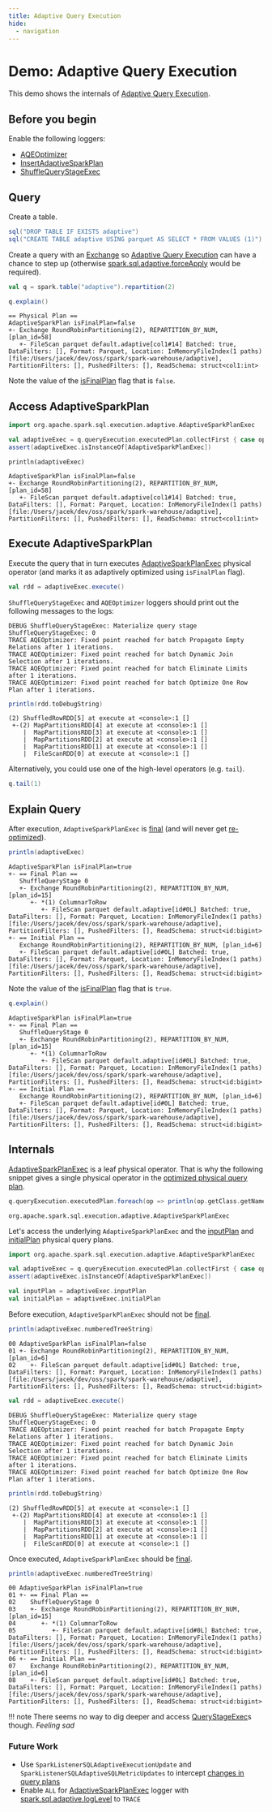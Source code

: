 ```yaml
---
title: Adaptive Query Execution
hide:
  - navigation
---
```


# Demo: Adaptive Query Execution

This demo shows the internals of [Adaptive Query Execution](../adaptive-query-execution/index.md).

## Before you begin

Enable the following loggers:

* [AQEOptimizer](../adaptive-query-execution/AQEOptimizer.md#logging)
* [InsertAdaptiveSparkPlan](../physical-optimizations/InsertAdaptiveSparkPlan.md#logging)
* [ShuffleQueryStageExec](../physical-operators/ShuffleQueryStageExec.md#logging)

## Query

Create a table.

```scala
sql("DROP TABLE IF EXISTS adaptive")
sql("CREATE TABLE adaptive USING parquet AS SELECT * FROM VALUES (1)")
```

Create a query with an [Exchange](../physical-operators/Exchange.md) so [Adaptive Query Execution](../adaptive-query-execution/index.md) can have a chance to step up (otherwise [spark.sql.adaptive.forceApply](../configuration-properties.md#spark.sql.adaptive.forceApply) would be required).

```scala
val q = spark.table("adaptive").repartition(2)
```

```scala
q.explain()
```

```text
== Physical Plan ==
AdaptiveSparkPlan isFinalPlan=false
+- Exchange RoundRobinPartitioning(2), REPARTITION_BY_NUM, [plan_id=58]
   +- FileScan parquet default.adaptive[col1#14] Batched: true, DataFilters: [], Format: Parquet, Location: InMemoryFileIndex(1 paths)[file:/Users/jacek/dev/oss/spark/spark-warehouse/adaptive], PartitionFilters: [], PushedFilters: [], ReadSchema: struct<col1:int>
```

Note the value of the [isFinalPlan](../physical-operators/AdaptiveSparkPlanExec.md#isFinalPlan) flag that is `false`.

## Access AdaptiveSparkPlan

```scala
import org.apache.spark.sql.execution.adaptive.AdaptiveSparkPlanExec

val adaptiveExec = q.queryExecution.executedPlan.collectFirst { case op: AdaptiveSparkPlanExec => op }.get
assert(adaptiveExec.isInstanceOf[AdaptiveSparkPlanExec])
```

```text
println(adaptiveExec)
```

```text
AdaptiveSparkPlan isFinalPlan=false
+- Exchange RoundRobinPartitioning(2), REPARTITION_BY_NUM, [plan_id=58]
   +- FileScan parquet default.adaptive[col1#14] Batched: true, DataFilters: [], Format: Parquet, Location: InMemoryFileIndex(1 paths)[file:/Users/jacek/dev/oss/spark/spark-warehouse/adaptive], PartitionFilters: [], PushedFilters: [], ReadSchema: struct<col1:int>
```

## Execute AdaptiveSparkPlan

Execute the query that in turn executes [AdaptiveSparkPlanExec](../physical-operators/AdaptiveSparkPlanExec.md) physical operator (and marks it as adaptively optimized using `isFinalPlan` flag).

```scala
val rdd = adaptiveExec.execute()
```

`ShuffleQueryStageExec` and `AQEOptimizer` loggers should print out the following messages to the logs:

```text
DEBUG ShuffleQueryStageExec: Materialize query stage ShuffleQueryStageExec: 0
TRACE AQEOptimizer: Fixed point reached for batch Propagate Empty Relations after 1 iterations.
TRACE AQEOptimizer: Fixed point reached for batch Dynamic Join Selection after 1 iterations.
TRACE AQEOptimizer: Fixed point reached for batch Eliminate Limits after 1 iterations.
TRACE AQEOptimizer: Fixed point reached for batch Optimize One Row Plan after 1 iterations.
```

```scala
println(rdd.toDebugString)
```

```text
(2) ShuffledRowRDD[5] at execute at <console>:1 []
 +-(2) MapPartitionsRDD[4] at execute at <console>:1 []
    |  MapPartitionsRDD[3] at execute at <console>:1 []
    |  MapPartitionsRDD[2] at execute at <console>:1 []
    |  MapPartitionsRDD[1] at execute at <console>:1 []
    |  FileScanRDD[0] at execute at <console>:1 []
```

Alternatively, you could use one of the high-level operators (e.g. `tail`).

```scala
q.tail(1)
```

## Explain Query

After execution, `AdaptiveSparkPlanExec` is [final](../physical-operators/AdaptiveSparkPlanExec.md#isFinalPlan) (and will never get [re-optimized](../physical-operators/AdaptiveSparkPlanExec.md#reOptimize)).

```scala
println(adaptiveExec)
```

```text
AdaptiveSparkPlan isFinalPlan=true
+- == Final Plan ==
   ShuffleQueryStage 0
   +- Exchange RoundRobinPartitioning(2), REPARTITION_BY_NUM, [plan_id=15]
      +- *(1) ColumnarToRow
         +- FileScan parquet default.adaptive[id#0L] Batched: true, DataFilters: [], Format: Parquet, Location: InMemoryFileIndex(1 paths)[file:/Users/jacek/dev/oss/spark/spark-warehouse/adaptive], PartitionFilters: [], PushedFilters: [], ReadSchema: struct<id:bigint>
+- == Initial Plan ==
   Exchange RoundRobinPartitioning(2), REPARTITION_BY_NUM, [plan_id=6]
   +- FileScan parquet default.adaptive[id#0L] Batched: true, DataFilters: [], Format: Parquet, Location: InMemoryFileIndex(1 paths)[file:/Users/jacek/dev/oss/spark/spark-warehouse/adaptive], PartitionFilters: [], PushedFilters: [], ReadSchema: struct<id:bigint>
```

Note the value of the [isFinalPlan](../physical-operators/AdaptiveSparkPlanExec.md#isFinalPlan) flag that is `true`.

```scala
q.explain()
```

```text
AdaptiveSparkPlan isFinalPlan=true
+- == Final Plan ==
   ShuffleQueryStage 0
   +- Exchange RoundRobinPartitioning(2), REPARTITION_BY_NUM, [plan_id=15]
      +- *(1) ColumnarToRow
         +- FileScan parquet default.adaptive[id#0L] Batched: true, DataFilters: [], Format: Parquet, Location: InMemoryFileIndex(1 paths)[file:/Users/jacek/dev/oss/spark/spark-warehouse/adaptive], PartitionFilters: [], PushedFilters: [], ReadSchema: struct<id:bigint>
+- == Initial Plan ==
   Exchange RoundRobinPartitioning(2), REPARTITION_BY_NUM, [plan_id=6]
   +- FileScan parquet default.adaptive[id#0L] Batched: true, DataFilters: [], Format: Parquet, Location: InMemoryFileIndex(1 paths)[file:/Users/jacek/dev/oss/spark/spark-warehouse/adaptive], PartitionFilters: [], PushedFilters: [], ReadSchema: struct<id:bigint>
```

## Internals

[AdaptiveSparkPlanExec](../physical-operators/AdaptiveSparkPlanExec.md) is a leaf physical operator. That is why the following snippet gives a single physical operator in the [optimized physical query plan](../QueryExecution.md#executedPlan).

```scala
q.queryExecution.executedPlan.foreach(op => println(op.getClass.getName))
```

```text
org.apache.spark.sql.execution.adaptive.AdaptiveSparkPlanExec
```

Let's access the underlying `AdaptiveSparkPlanExec` and the [inputPlan](../physical-operators/AdaptiveSparkPlanExec.md#inputPlan) and [initialPlan](../physical-operators/AdaptiveSparkPlanExec.md#initialPlan) physical query plans.

```scala
import org.apache.spark.sql.execution.adaptive.AdaptiveSparkPlanExec

val adaptiveExec = q.queryExecution.executedPlan.collectFirst { case op: AdaptiveSparkPlanExec => op }.get
assert(adaptiveExec.isInstanceOf[AdaptiveSparkPlanExec])

val inputPlan = adaptiveExec.inputPlan
val initialPlan = adaptiveExec.initialPlan
```

Before execution, `AdaptiveSparkPlanExec` should not be [final](../physical-operators/AdaptiveSparkPlanExec.md#isFinalPlan).

```scala
println(adaptiveExec.numberedTreeString)
```

```text
00 AdaptiveSparkPlan isFinalPlan=false
01 +- Exchange RoundRobinPartitioning(2), REPARTITION_BY_NUM, [plan_id=6]
02    +- FileScan parquet default.adaptive[id#0L] Batched: true, DataFilters: [], Format: Parquet, Location: InMemoryFileIndex(1 paths)[file:/Users/jacek/dev/oss/spark/spark-warehouse/adaptive], PartitionFilters: [], PushedFilters: [], ReadSchema: struct<id:bigint>
```

```scala
val rdd = adaptiveExec.execute()
```

```text
DEBUG ShuffleQueryStageExec: Materialize query stage ShuffleQueryStageExec: 0
TRACE AQEOptimizer: Fixed point reached for batch Propagate Empty Relations after 1 iterations.
TRACE AQEOptimizer: Fixed point reached for batch Dynamic Join Selection after 1 iterations.
TRACE AQEOptimizer: Fixed point reached for batch Eliminate Limits after 1 iterations.
TRACE AQEOptimizer: Fixed point reached for batch Optimize One Row Plan after 1 iterations.
```

```scala
println(rdd.toDebugString)
```

```text
(2) ShuffledRowRDD[5] at execute at <console>:1 []
 +-(2) MapPartitionsRDD[4] at execute at <console>:1 []
    |  MapPartitionsRDD[3] at execute at <console>:1 []
    |  MapPartitionsRDD[2] at execute at <console>:1 []
    |  MapPartitionsRDD[1] at execute at <console>:1 []
    |  FileScanRDD[0] at execute at <console>:1 []
```

Once executed, `AdaptiveSparkPlanExec` should be [final](../physical-operators/AdaptiveSparkPlanExec.md#isFinalPlan).

```scala
println(adaptiveExec.numberedTreeString)
```

```text
00 AdaptiveSparkPlan isFinalPlan=true
01 +- == Final Plan ==
02    ShuffleQueryStage 0
03    +- Exchange RoundRobinPartitioning(2), REPARTITION_BY_NUM, [plan_id=15]
04       +- *(1) ColumnarToRow
05          +- FileScan parquet default.adaptive[id#0L] Batched: true, DataFilters: [], Format: Parquet, Location: InMemoryFileIndex(1 paths)[file:/Users/jacek/dev/oss/spark/spark-warehouse/adaptive], PartitionFilters: [], PushedFilters: [], ReadSchema: struct<id:bigint>
06 +- == Initial Plan ==
07    Exchange RoundRobinPartitioning(2), REPARTITION_BY_NUM, [plan_id=6]
08    +- FileScan parquet default.adaptive[id#0L] Batched: true, DataFilters: [], Format: Parquet, Location: InMemoryFileIndex(1 paths)[file:/Users/jacek/dev/oss/spark/spark-warehouse/adaptive], PartitionFilters: [], PushedFilters: [], ReadSchema: struct<id:bigint>
```

!!! note
    There seems no way to dig deeper and access [QueryStageExec](../physical-operators/QueryStageExec.md)s though. _Feeling sad_

### Future Work

* Use `SparkListenerSQLAdaptiveExecutionUpdate` and `SparkListenerSQLAdaptiveSQLMetricUpdates` to intercept [changes in query plans](../physical-operators/AdaptiveSparkPlanExec.md#onUpdatePlan)
* Enable `ALL` for [AdaptiveSparkPlanExec](../physical-operators/AdaptiveSparkPlanExec.md#logging) logger with [spark.sql.adaptive.logLevel](../configuration-properties.md#spark.sql.adaptive.logLevel) to `TRACE`
